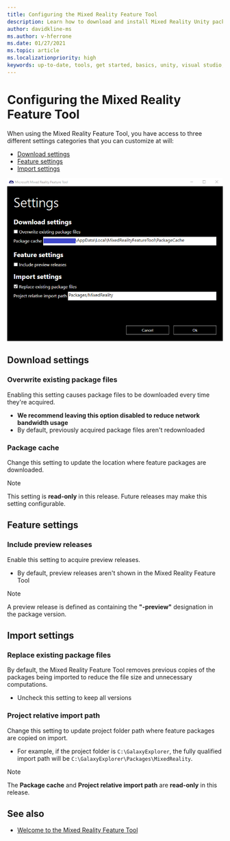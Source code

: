 ```yaml
---
title: Configuring the Mixed Reality Feature Tool
description: Learn how to download and install Mixed Reality Unity packages from the MR Feature Tool for HoloLens and VR development.
author: davidkline-ms
ms.author: v-hferrone
ms.date: 01/27/2021
ms.topic: article
ms.localizationpriority: high
keywords: up-to-date, tools, get started, basics, unity, visual studio, toolkit, mixed reality headset, windows mixed reality headset, virtual reality headset, installation, Windows, HoloLens, emulator, unreal, openxr
---
```


# Configuring the Mixed Reality Feature Tool

When using the Mixed Reality Feature Tool, you have access to three different settings categories that you can customize at will:

* [Download settings](#download-settings)
* [Feature settings](#feature-settings)
* [Import settings](#import-settings)

![Settings](images/FeatureToolSettings.png)

## Download settings

### Overwrite existing package files

Enabling this setting causes package files to be downloaded every time they're acquired. 
* **We recommend leaving this option disabled to reduce network bandwidth usage**
* By default, previously acquired package files aren't redownloaded

### Package cache

Change this setting to update the location where feature packages are downloaded.

> [!NOTE]
> This setting is **read-only** in this release. Future releases may make this setting configurable.

## Feature settings

### Include preview releases

Enable this setting to acquire preview releases.
* By default, preview releases aren't shown in the Mixed Reality Feature Tool 

> [!NOTE]
> A preview release is defined as containing the **"-preview"** designation in the package version.

## Import settings

### Replace existing package files

By default, the Mixed Reality Feature Tool removes previous copies of the packages being imported to reduce the file size and unnecessary computations. 
* Uncheck this setting to keep all versions

### Project relative import path

Change this setting to update project folder path where feature packages are copied on import. 
* For example, if the project folder is `C:\GalaxyExplorer`, the fully qualified import path will be `C:\GalaxyExplorer\Packages\MixedReality`.

> [!NOTE]
> The **Package cache** and **Project relative import path** are **read-only** in this release.

## See also

- [Welcome to the Mixed Reality Feature Tool](welcome-to-mr-feature-tool.md)